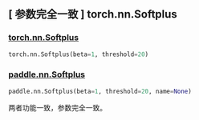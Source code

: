## [ 参数完全一致 ] torch.nn.Softplus

### [torch.nn.Softplus](https://pytorch.org/docs/stable/generated/torch.nn.Softplus.html)

```python
torch.nn.Softplus(beta=1, threshold=20)
```

### [paddle.nn.Softplus](https://www.paddlepaddle.org.cn/documentation/docs/zh/api/paddle/nn/Softplus_cn.html)

```python
paddle.nn.Softplus(beta=1, threshold=20, name=None)
```

两者功能一致，参数完全一致。
